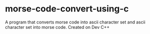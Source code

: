 # morse-code-convert-using-c
A program that converts morse code into ascii character set and ascii character set into morse code. 
Created on Dev C++
